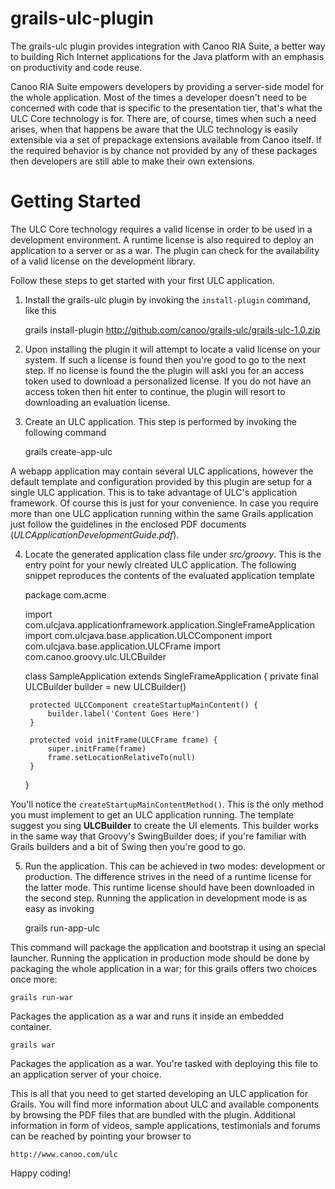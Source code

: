 grails-ulc-plugin
=================

The grails-ulc plugin provides integration with Canoo RIA Suite, a better way to
building Rich Internet applications for the Java platform with an emphasis on
productivity and code reuse.

Canoo RIA Suite empowers developers by providing a server-side model for the
whole application. Most of the times a developer doesn't need to be concerned
with code that is specific to the presentation tier, that's what the ULC Core
technology is for. There are, of course, times when such a need arises, when
that happens be aware that the ULC technology is easily extensible via a set
of prepackage extensions available from Canoo itself. If the required behavior
is by chance not provided by any of these packages then developers are still
able to make their own extensions.

Getting Started
===============

The ULC Core technology requires a valid license in order to be used in a
development environment. A runtime license is also required to deploy an 
application to a server or as a war. The plugin can check for the availability
of a valid license on the development library.

Follow these steps to get started with your first ULC application.

1. Install the grails-ulc plugin by invoking the `install-plugin` command, like
   this
   
     grails install-plugin http://github.com/canoo/grails-ulc/grails-ulc-1.0.zip

2. Upon installing the plugin it will attempt to locate a valid license on your
system. If such a license is found then you're good to go to the next step. If
no license is found the the plugin will askl you for an access token used to
download a personalized license. If you do not have an access token then hit
enter to continue, the plugin will resort to downloading an evaluation license.

3. Create an ULC application. This step is performed by invoking the following
command

    grails create-app-ulc <nameOfYourApplication>

A webapp application may contain several ULC applications, however the default
template and configuration provided by this plugin are setup for a single ULC
application. This is to take advantage of ULC's application framework. Of course
this is just for your convenience. In case you require more than one ULC
application running within the same Grails application just follow the guidelines
in the enclosed PDF documents (*ULCApplicationDevelopmentGuide.pdf*).

4. Locate the generated application class file under *src/groovy*. This is the
entry point for your newly clreated ULC application. The following snippet
reproduces the contents of the evaluated application template

    package com.acme
    
    import com.ulcjava.applicationframework.application.SingleFrameApplication
    import com.ulcjava.base.application.ULCComponent
    import com.ulcjava.base.application.ULCFrame
    import com.canoo.groovy.ulc.ULCBuilder
    
    class SampleApplication extends SingleFrameApplication {
        private final ULCBuilder builder = new ULCBuilder()
    
        protected ULCComponent createStartupMainContent() {
            builder.label('Content Goes Here')
        }
    
        protected void initFrame(ULCFrame frame) {
            super.initFrame(frame)
            frame.setLocationRelativeTo(null)
        }
    }

You'll notice the `createStartupMainContentMethod()`. This is the only method
you must implement to get an ULC application running. The template suggest you
sing **ULCBuilder** to create the UI elements. This builder works in the same
way that Groovy's SwingBuilder does; if you're familiar with Grails builders
and a bit of Swing then you're good to go.

5. Run the application. This can be achieved in two modes: development or
production. The difference strives in the need of a runtime license for the
latter mode. This runtime license should have been downloaded in the second step.
Running the application in development mode is as easy as invoking

    grails run-app-ulc

This command will package the application and bootstrap it using an special
launcher. Running the application in production mode should be done by packaging
the whole application in a war; for this grails offers two choices once more:

    grails run-war

Packages the application as a war and runs it inside an embedded container.

    grails war

Packages the application as a war. You're tasked with deploying this file to an
application server of your choice.

This is all that you need to get started developing an ULC application for Grails.
You will find more information about ULC and available components by browsing
the PDF files that are bundled with the plugin.
Additional information in form of videos, sample applications, testimonials and
forums can be reached by pointing your browser to

    http://www.canoo.com/ulc

Happy coding!

